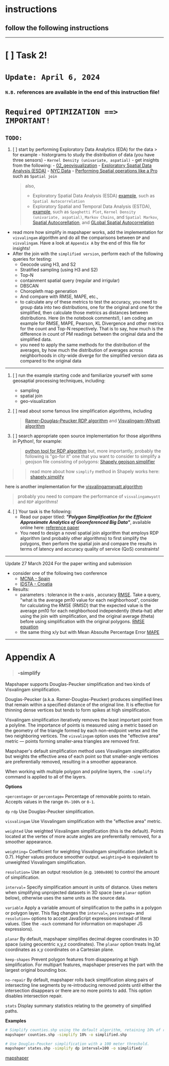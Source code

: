 # instructions
## follow the following instructions
-----------------------------------
<!-- Task 2 -->
# [ ] Task 2! 
# `Update: April 6, 2024`
### `N.B.` references are available in the end of this instruction file!
# `Required OPTIMIZATION ==> IMPORTANT!`
## `TODO:` 
1. [ ] start by performing Exploratory Data Analytics (EDA) for the data > for example - historgrams to study the distribution of data (you have three sensors) - `Kernel Density (univariate, aspatial)` - get insights from the following: - [02_geovisualization](https://darribas.org/gds_scipy16/ipynb_md/02_geovisualization.html) - [Exploratory Spatial Data Analysis (ESDA)](https://darribas.org/gds_scipy16/ipynb_md/04_esda.html) - [NYC Data](https://github.com/PacktPublishing/Geospatial-Data-Science-Quick-Start-Guide/blob/master/Chapter02/NYC%20Data.ipynb) - [Performing Spatial operations like a Pro](https://github.com/PacktPublishing/Geospatial-Data-Science-Quick-Start-Guide/blob/master/Chapter03/Chapter3.ipynb) such as `Spatial join`
   > also,
   >
   > - Exploratory Spatial Data Analysis (ESDA) [example](https://darribas.org/gds_scipy16/ipynb_md/04_esda.html), such as `Spatial Autocorrelation`
   > - Exploratory Spatial and Temporal Data Analysis (ESTDA), [example](https://darribas.org/gds_scipy16/ipynb_md/05_spatial_dynamics.html), such as `Spaghetti Plot`, `Kernel Density (univariate, aspatial)`, `Markov Chains`, and `Spatial Markov`, [Spatial Autocorellation](https://github.com/PacktPublishing/Geospatial-Data-Science-Quick-Start-Guide/blob/master/Chapter04/Chapter4.ipynb), and [GLobal Spatial Autocorrelation](https://github.com/PacktPublishing/Geospatial-Data-Science-Quick-Start-Guide/blob/master/Chapter04/Chapter4.ipynb)
- read more how simplify in mapshaper works, add the implementation for `visvalingam` algorithm and do all the comparisons between `DP` and `visvalingam`. Have a look at  `Appendix A` by the end of this file for insights!
- After the join with the `simplified version`, perform each of the following queries for testing:
    - Geocode using H3, and S2
    - Stratified sampling (using H3 and S2)
    - Top-N
    - containment spatial query (regular and irrigular)
    - DBSCAN
    - Choropleth map generation
    - And compare with RMSE, MAPE, etc.,
    - to calculate any of these metrics to test the accuracy, you need to group data into two distributions, one for the original and one for the simplified, then calculate those metrics as distances between distributions. Here (in the notebook comments!), I am coding an example for RMSE, MAPE, Pearson, KL Divergence and other metrics for the count and Top-N respectively. That is to say, how much is the difference in count of PM readings between the original data and the simplified data.
    - you need to apply the same methods for the distribution of the averages, by how much the distribution of averages across neighborhoods in city-wide diverge for the simplified version data as compared to the original data

-----------------------------
1. [ ] run the example starting code and familiarize yourself with some geosaptial processing techniques, including:
    - sampling
    - spatial join
    - geo-visualization

2. [ ] read about some famous line simplification algorithms, including
    > [Ramer–Douglas–Peucker RDP algorithm](https://en.wikipedia.org/wiki/Ramer%E2%80%93Douglas%E2%80%93Peucker_algorithm) and
    > [Visvalingam–Whyatt algorithm](https://en.wikipedia.org/wiki/Visvalingam%E2%80%93Whyatt_algorithm)

3. [ ] search appropriate open source implementation for those algorithms in Python!, for example:
    > [python tool for RDP algorithm](https://rdp.readthedocs.io/en/latest/)
but, more importantly, probably the following is "go-for it" one that you want to consider to simplify a geojson file consisting of polygons:
[Shapely geojson simplifier](https://github.com/anishdhakal15/geojson-simplifyer)
>> read more about how ```simplify``` method in Shapely works here:
[shapely simplify](https://shapely.readthedocs.io/en/stable/manual.html#object.simplify)

here is another implementation for the [visvalingamwyatt algorithm](https://pypi.org/project/visvalingamwyatt/)
> probably you need to compare the performance of ```visvalingamwyatt``` and ```RDP``` algorithms!

4. [ ] Your task is the following:
    - Read our paper titled: ***"Polygon Simplification for the Efficient Approximate Analytics of Georeferenced Big Data"***, available online here: [reference paper](https://www.mdpi.com/1424-8220/23/19/8178)
    - You need to design a novel spatial join algorithm that employs RDP algorithm (and probably other algorithms) to first simplify the polygons, then perform the spatial join and compare the results in terms of latency and accuracy quality of service (QoS) constraints!
-------------


Update 27 March 2024
For the paper writing and submission
- consider one of the following two conference
    - [MCNA - Spain](https://mcna-conference.org/2024/committee.php)
    - [IDSTA - Croatia](https://idsta-conference.org/2024/calls.php)
- Results:
    - parameters : tolerance in the x-axis , accuracy [RMSE](https://www.statisticshowto.com/probability-and-statistics/regression-analysis/rmse-root-mean-square-error/). Take a query, "what is the average pm10 value for each neighborhood", consider for calculating the RMSE (RMSD) that the expected value is the average pm10 for each neighborhood independently (theta-hat) after using the join with simplification, and the original average (theta) before using simplification with the original polygons. [RMSE equation](https://en.wikipedia.org/wiki/Root-mean-square_deviation)
    - the same thing x/y but with Mean Absoulte Percentage Error [MAPE](https://en.wikipedia.org/wiki/Mean_absolute_percentage_error)

--------------------
# Appendix A
> ### -simplify
Mapshaper supports Douglas-Peucker simplification and two kinds of Visvalingam simplification.

Douglas-Peucker (a.k.a. Ramer-Douglas-Peucker) produces simplified lines that remain within a specified distance of the original line. It is effective for thinning dense vertices but tends to form spikes at high simplification.

Visvalingam simplification iteratively removes the least important point from a polyline. The importance of points is measured using a metric based on the geometry of the triangle formed by each non-endpoint vertex and the two neighboring vertices. The `visvalingam` option uses the "effective area" metric &mdash; points forming smaller-area triangles are removed first.

Mapshaper's default simplification method uses Visvalingam simplification but weights the effective area of each point so that smaller-angle vertices are preferentially removed, resulting in a smoother appearance.

When working with multiple polygon and polyline layers, the `-simplify` command is applied to all of the layers.

**Options**

`<percentage>` or `percentage=`  Percentage of removable points to retain. Accepts values in the range `0%-100%` or `0-1`.

`dp` `rdp`	Use Douglas-Peucker simplification.

`visvalingam`   Use Visvalingam simplification with the "effective area" metric.

`weighted`   Use weighted Visvalingam simplification (this is the default). Points located at the vertex of more acute angles are preferentially removed, for a smoother appearance.

`weighting=`  Coefficient for weighting Visvalingam simplification (default is 0.7). Higher values produce smoother output. `weighting=0` is equivalent to unweighted Visvalingam simplification.

`resolution=`  Use an output resolution (e.g. `1000x800`) to control the amount of simplification.

`interval=`	 Specify simplification amount in units of distance. Uses meters when simplifying unprojected datasets in 3D space (see `planar` option below), otherwise uses the same units as the source data.

`variable`  Apply a variable amount of simplification to the paths in a polygon or polygon layer. This flag changes the `interval=`, `percentage=` and `resolution=` options to accept JavaScript expressions instead of literal values. (See the `-each` command for information on mapshaper JS expressions).

`planar`  By default, mapshaper simplifies decimal degree coordinates in 3D space (using geocentric x,y,z coordinates). The `planar` option treats lng,lat coordinates as x,y coordinates on a Cartesian plane.

`keep-shapes`   Prevent polygon features from disappearing at high simplification. For multipart features, mapshaper preserves the part with the largest original bounding box.

`no-repair`	By default, mapshaper rolls back simplification along pairs of intersecting line segments by re-introducing removed points until either the intersection disappears or there are no more points to add. This option disables intersection repair.

`stats`  Display summary statistics relating to the geometry of simplified paths.

**Examples**
```bash
# Simplify counties.shp using the default algorithm, retaining 10% of removable vertices.
mapshaper counties.shp -simplify 10% -o simplified.shp

# Use Douglas-Peucker simplification with a 100 meter threshold.
mapshaper states.shp -simplify dp interval=100 -o simplified/
```
[mapshaper](https://github.com/mbloch/mapshaper/blob/master/REFERENCE.md)